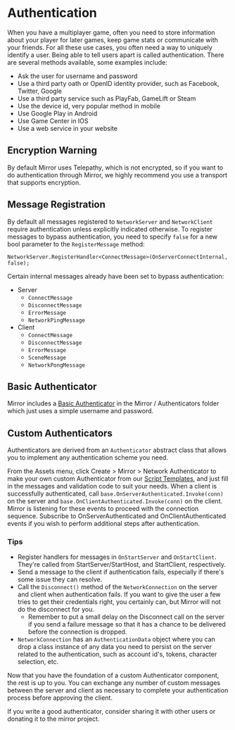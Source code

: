 # Authentication

When you have a multiplayer game, often you need to store information about your player for later games, keep game stats or communicate with your friends. For all these use cases, you often need a way to uniquely identify a user. Being able to tell users apart is called authentication. There are several methods available, some examples include:

-   Ask the user for username and password
-   Use a third party oath or OpenID identity provider, such as Facebook, Twitter, Google
-   Use a third party service such as PlayFab, GameLift or Steam
-   Use the device id, very popular method in mobile
-   Use Google Play in Android
-   Use Game Center in IOS
-   Use a web service in your website

## Encryption Warning

By default Mirror uses Telepathy, which is not encrypted, so if you want to do authentication through Mirror, we highly recommend you use a transport that supports encryption.

## Message Registration

By default all messages registered to `NetworkServer` and `NetworkClient` require authentication unless explicitly indicated otherwise. To register messages to bypass authentication, you need to specify `false` for a new bool parameter to the `RegisterMessage` method:

```
NetworkServer.RegisterHandler<ConnectMessage>(OnServerConnectInternal, false);
```

Certain internal messages already have been set to bypass authentication:

-   Server
    -   `ConnectMessage`
    -   `DisconnectMessage`
    -   `ErrorMessage`
    -   `NetworkPingMessage`
-   Client
    -   `ConnectMessage`
    -   `DisconnectMessage`
    -   `ErrorMessage`
    -   `SceneMessage`
    -   `NetworkPongMessage`

## Basic Authenticator

Mirror includes a [Basic Authenticator](../Components/Authenticators/Basic.md) in the Mirror / Authenticators folder which just uses a simple username and password.

## Custom Authenticators

Authenticators are derived from an `Authenticator` abstract class that allows you to implement any authentication scheme you need.

From the Assets menu, click Create > Mirror > Network Authenticator to make your own custom Authenticator from our [Script Templates](../General/ScriptTemplates.md), and just fill in the messages and validation code to suit your needs. When a client is successfully authenticated,  call `base.OnServerAuthenticated.Invoke(conn)` on the server and `base.OnClientAuthenticated.Invoke(conn)` on the client. Mirror is listening for these events to proceed with the connection sequence. Subscribe to OnServerAuthenticated and OnClientAuthenticated events if you wish to perform additional steps after authentication.

### Tips

-   Register handlers for messages in `OnStartServer` and `OnStartClient`. They're called from StartServer/StartHost, and StartClient, respectively.
-   Send a message to the client if authentication fails, especially if there's some issue they can resolve.
-   Call the `Disconnect()` method of the `NetworkConnection` on the server and client when authentication fails. If you want to give the user a few tries to get their credentials right, you certainly can, but Mirror will not do the disconnect for you.
    -   Remember to put a small delay on the Disconnect call on the server if you send a failure message so that it has a chance to be delivered before the connection is dropped.
-   `NetworkConnection` has an `AuthenticationData` object where you can drop a class instance of any data you need to persist on the server related to the authentication, such as account id's, tokens, character selection, etc.

Now that you have the foundation of a custom Authenticator component, the rest is up to you. You can exchange any number of custom messages between the server and client as necessary to complete your authentication process before approving the client.

If you write a good authenticator, consider sharing it with other users or donating it to the mirror project.
